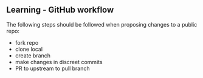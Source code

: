 ## Learning - GitHub workflow

The following steps should be followed when proposing changes to a public repo:

- fork repo
- clone local
- create branch
- make changes in discreet commits
- PR to upstream to pull branch
